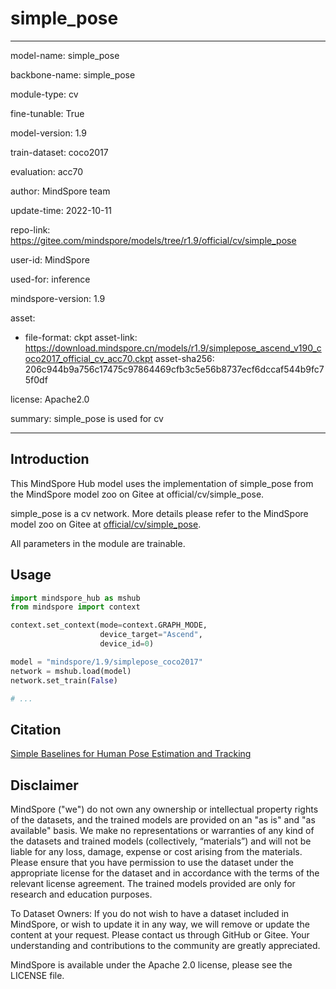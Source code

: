 # simple_pose

---

model-name: simple_pose

backbone-name: simple_pose

module-type: cv

fine-tunable: True

model-version: 1.9

train-dataset: coco2017

evaluation: acc70

author: MindSpore team

update-time: 2022-10-11

repo-link: <https://gitee.com/mindspore/models/tree/r1.9/official/cv/simple_pose>

user-id: MindSpore

used-for: inference

mindspore-version: 1.9

asset:

-
    file-format: ckpt
    asset-link: <https://download.mindspore.cn/models/r1.9/simplepose_ascend_v190_coco2017_official_cv_acc70.ckpt>
    asset-sha256: 206c944b9a756c17475c97864469cfb3c5e56b8737ecf6dccaf544b9fc75f0df

license: Apache2.0

summary: simple_pose is used for cv

---

## Introduction

This MindSpore Hub model uses the implementation of simple_pose from the MindSpore model zoo on Gitee at official/cv/simple_pose.

simple_pose is a cv network. More details please refer to the MindSpore model zoo on Gitee at [official/cv/simple_pose](https://gitee.com/mindspore/models/blob/r1.9/official/cv/simple_pose/README.md).

All parameters in the module are trainable.

## Usage

```python
import mindspore_hub as mshub
from mindspore import context

context.set_context(mode=context.GRAPH_MODE,
                    device_target="Ascend",
                    device_id=0)

model = "mindspore/1.9/simplepose_coco2017"
network = mshub.load(model)
network.set_train(False)

# ...
```

## Citation

[Simple Baselines for Human Pose Estimation and Tracking](https://arxiv.org/pdf/1804.06208.pdf)

## Disclaimer

MindSpore ("we") do not own any ownership or intellectual property rights of the datasets, and the trained models are provided on an "as is" and "as available" basis. We make no representations or warranties of any kind of the datasets and trained models (collectively, “materials”) and will not be liable for any loss, damage, expense or cost arising from the materials. Please ensure that you have permission to use the dataset under the appropriate license for the dataset and in accordance with the terms of the relevant license agreement. The trained models provided are only for research and education purposes.

To Dataset Owners: If you do not wish to have a dataset included in MindSpore, or wish to update it in any way, we will remove or update the content at your request. Please contact us through GitHub or Gitee. Your understanding and contributions to the community are greatly appreciated.

MindSpore is available under the Apache 2.0 license, please see the LICENSE file.
